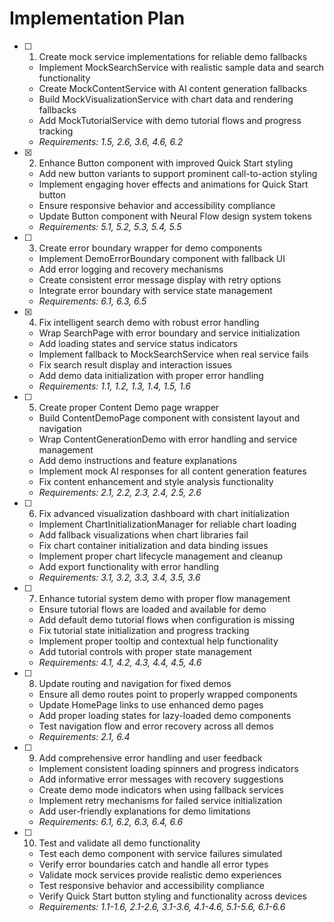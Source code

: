 # Implementation Plan

- [ ] 1. Create mock service implementations for reliable demo fallbacks
  - Implement MockSearchService with realistic sample data and search functionality
  - Create MockContentService with AI content generation fallbacks
  - Build MockVisualizationService with chart data and rendering fallbacks
  - Add MockTutorialService with demo tutorial flows and progress tracking
  - _Requirements: 1.5, 2.6, 3.6, 4.6, 6.2_

- [x] 2. Enhance Button component with improved Quick Start styling
  - Add new button variants to support prominent call-to-action styling
  - Implement engaging hover effects and animations for Quick Start button
  - Ensure responsive behavior and accessibility compliance
  - Update Button component with Neural Flow design system tokens
  - _Requirements: 5.1, 5.2, 5.3, 5.4, 5.5_

- [ ] 3. Create error boundary wrapper for demo components
  - Implement DemoErrorBoundary component with fallback UI
  - Add error logging and recovery mechanisms
  - Create consistent error message display with retry options
  - Integrate error boundary with service state management
  - _Requirements: 6.1, 6.3, 6.5_

- [x] 4. Fix intelligent search demo with robust error handling
  - Wrap SearchPage with error boundary and service initialization
  - Add loading states and service status indicators
  - Implement fallback to MockSearchService when real service fails
  - Fix search result display and interaction issues
  - Add demo data initialization with proper error handling
  - _Requirements: 1.1, 1.2, 1.3, 1.4, 1.5, 1.6_

- [ ] 5. Create proper Content Demo page wrapper
  - Build ContentDemoPage component with consistent layout and navigation
  - Wrap ContentGenerationDemo with error handling and service management
  - Add demo instructions and feature explanations
  - Implement mock AI responses for all content generation features
  - Fix content enhancement and style analysis functionality
  - _Requirements: 2.1, 2.2, 2.3, 2.4, 2.5, 2.6_

- [ ] 6. Fix advanced visualization dashboard with chart initialization
  - Implement ChartInitializationManager for reliable chart loading
  - Add fallback visualizations when chart libraries fail
  - Fix chart container initialization and data binding issues
  - Implement proper chart lifecycle management and cleanup
  - Add export functionality with error handling
  - _Requirements: 3.1, 3.2, 3.3, 3.4, 3.5, 3.6_

- [ ] 7. Enhance tutorial system demo with proper flow management
  - Ensure tutorial flows are loaded and available for demo
  - Add default demo tutorial flows when configuration is missing
  - Fix tutorial state initialization and progress tracking
  - Implement proper tooltip and contextual help functionality
  - Add tutorial controls with proper state management
  - _Requirements: 4.1, 4.2, 4.3, 4.4, 4.5, 4.6_

- [ ] 8. Update routing and navigation for fixed demos
  - Ensure all demo routes point to properly wrapped components
  - Update HomePage links to use enhanced demo pages
  - Add proper loading states for lazy-loaded demo components
  - Test navigation flow and error recovery across all demos
  - _Requirements: 2.1, 6.4_

- [ ] 9. Add comprehensive error handling and user feedback
  - Implement consistent loading spinners and progress indicators
  - Add informative error messages with recovery suggestions
  - Create demo mode indicators when using fallback services
  - Implement retry mechanisms for failed service initialization
  - Add user-friendly explanations for demo limitations
  - _Requirements: 6.1, 6.2, 6.3, 6.4, 6.6_

- [ ] 10. Test and validate all demo functionality
  - Test each demo component with service failures simulated
  - Verify error boundaries catch and handle all error types
  - Validate mock services provide realistic demo experiences
  - Test responsive behavior and accessibility compliance
  - Verify Quick Start button styling and functionality across devices
  - _Requirements: 1.1-1.6, 2.1-2.6, 3.1-3.6, 4.1-4.6, 5.1-5.6, 6.1-6.6_